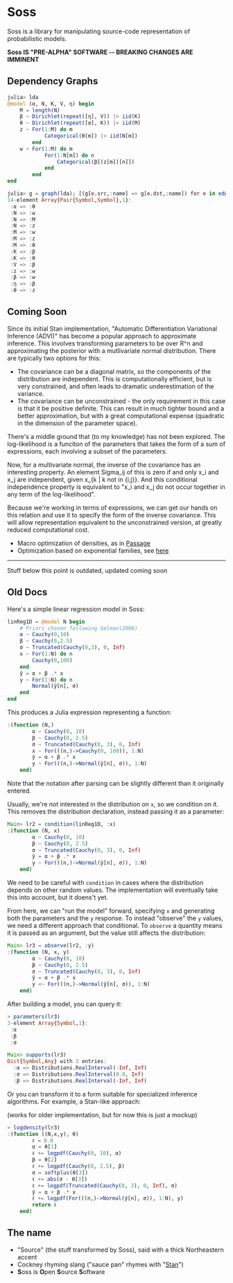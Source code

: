 # Soss

Soss is a library for manipulating source-code representation of probabilistic models.

**Soss IS "PRE-ALPHA" SOFTWARE -- BREAKING CHANGES ARE IMMINENT**


## Dependency Graphs

```julia
julia> lda
@model (α, N, K, V, η) begin
    M = length(N)
    β ~ Dirichlet(repeat([η], V)) |> iid(K)
    θ ~ Dirichlet(repeat([α], K)) |> iid(M)
    z ~ For(1:M) do m
            Categorical(θ[m]) |> iid(N[m])
        end
    w ⩪ For(1:M) do m
            For(1:N[m]) do n
                Categorical(β[(z[m])[n]])
            end
        end
end

julia> g = graph(lda); [(g[e.src,:name] => g[e.dst,:name]) for e in edges(g)]
14-element Array{Pair{Symbol,Symbol},1}:
 :α => :θ
 :N => :w
 :N => :M
 :N => :z
 :M => :w
 :M => :z
 :M => :θ
 :K => :β
 :K => :θ
 :V => :β
 :z => :w
 :β => :w
 :η => :β
 :θ => :z
```
## Coming Soon

Since its initial Stan implementation, "Automatic Differentiation Variational Inference (ADVI)" has become a popular approach to approximate inference. This involves transforming parameters to be over R^n and approximating the posterior with a mutlivariate normal distribution. There are typically two options for this:
- The covariance can be a diagonal matrix, so the components of the distribution are independent. This is computationally efficient, but is very constrained, and often leads to dramatic underestimation of the variance.
- The covariance can be unconstrained - the only requirement in this case is that it be positive definite. This can result in much tighter bound and a better approximation, but with a great computational expense (quadratic in the dimension of the parameter space).

There's a middle ground that (to my knowledge) has not been explored. The log-likelihood is a funciton of the parameters that takes the form of a sum of expressions, each involving a subset of the parameters. 

Now, for a multivariate normal, the inverse of the covariance has an interesting property. An element Sigma_ij of this is zero if and only x_i and x_j are independent, given x_{k | k not  in {i,j}}. And this conditional independence property is equivalent to "x_i and x_j do not occur together in any term of the log-likelihood".

Because we're working in terms of expressions, we can get our hands on this relation and use it to specify the form of the inverse covariance. This will allow representation equivalent to the unconstrained version, at greatly reduced computational cost.

- Macro optimization of densities, as in [Passage](https://www.dropbox.com/s/zg2g0cfiin0jdmr/Scherrer%20et%20al.%20-%202014%20-%20Passage%20A%20Parallel%20Sampler%20Generator%20for%20Hierarchical%20Bayesian%20Modeling.pdf)
- Optimization based on exponential families, see [here](https://www.dropbox.com/s/26omxn6zo8gia3u/Scherrer%20-%20Unknown%20-%20An%20Exponential%20Family%20Basis%20for%20Probabilistic%20Programming.pdf?dl=0)

---
Stuff below this point is outdated, updated coming soon

## Old Docs

Here's a simple linear regression model in Soss:

```julia
linReg1D = @model N begin
    # Priors chosen following Gelman(2008)
    α ~ Cauchy(0,10)
    β ~ Cauchy(0,2.5)
    σ ~ Truncated(Cauchy(0,3), 0, Inf)
    x ~ For(1:N) do n 
        Cauchy(0,100)
    end
    ŷ = α + β .* x
    y ~ For(1:N) do n 
        Normal(ŷ[n], σ)
    end
end
```

This produces a Julia expression representing a function:
```julia
:(function (N,)
        α ~ Cauchy(0, 10)
        β ~ Cauchy(0, 2.5)
        σ ~ Truncated(Cauchy(0, 3), 0, Inf)
        x ~ For(((n,)->Cauchy(0, 100)), 1:N)
        ŷ = α + β .* x
        y ~ For(((n,)->Normal(ŷ[n], σ)), 1:N)
    end)
```

Note that the notation after parsing can be slightly different than it originally entered.

Usually, we're not interested in the distribution on `x`, so we condition on it. This removes the distribution declaration, instead passing it as a parameter:

```julia
Main> lr2 = condition(linReg1D, :x)
:(function (N, x)
        α ~ Cauchy(0, 10)
        β ~ Cauchy(0, 2.5)
        σ ~ Truncated(Cauchy(0, 3), 0, Inf)
        ŷ = α + β .* x
        y ~ For(((n,)->Normal(ŷ[n], σ)), 1:N)
    end)
```

We need to be careful with `condition` in cases where the distribution depends on other random values. The implementation will eventually take this into account, but it doens't yet.

From here, we can "run the model" forward, specifying `x` and generating both the parameters and the `y` response. To instead "observe" the `y` values, we need a different approach that conditional. To `observe` a quantity means it is passed as an argument, but the value still affects the distribution:

```julia
Main> lr3 = observe(lr2, :y)
:(function (N, x, y)
        α ~ Cauchy(0, 10)
        β ~ Cauchy(0, 2.5)
        σ ~ Truncated(Cauchy(0, 3), 0, Inf)
        ŷ = α + β .* x
        y <~ For(((n,)->Normal(ŷ[n], σ)), 1:N)
    end)
```

After building a model, you can query it:

```julia
> parameters(lr3)
3-element Array{Symbol,1}:
 :α
 :β
 :σ

Main> supports(lr3)
Dict{Symbol,Any} with 3 entries:
  :α => Distributions.RealInterval(-Inf, Inf)
  :σ => Distributions.RealInterval(0.0, Inf)
  :β => Distributions.RealInterval(-Inf, Inf)
```


Or you can transform it to a form suitable for specialized inference algorithms. For example, a Stan-like approach:

(works for older implementation, but for now this is just a mockup) 
```julia
> logdensity(lr3)
:(function ((N,x,y), θ)
        ℓ = 0.0
        α = θ[1]
        ℓ += logpdf(Cauchy(0, 10), α)
        β = θ[2]
        ℓ += logpdf(Cauchy(0, 2.5), β)
        σ = softplus(θ[3])
        ℓ += abs(σ - θ[3])
        ℓ += logpdf(Truncated(Cauchy(0, 3), 0, Inf), σ)
        ŷ = α + β .* x
        ℓ += logpdf(For(((n,)->Normal(ŷ[n], σ)), 1:N), y)
        return ℓ
    end)
```

## The name

* "Source" (the stuff transformed by Soss), said with a thick Northeastern accent
* Cockney rhyming slang ("sauce pan" rhymes with "[Stan](http://mc-stan.org/)")
* **S**oss is **O**pen **S**ource **S**oftware

